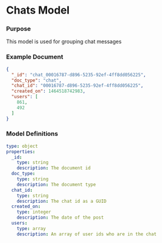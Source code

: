 
# Chats Model

### Purpose

This model is used for grouping chat messages

### Example Document

```json
{
  "_id": "chat_00016787-d896-5235-92ef-4ff8dd056225",
  "doc_type": "chat",
  "chat_id": "00016787-d896-5235-92ef-4ff8dd056225",
  "created_on": 1464518742983,
  "users": [
    861,
    492
  ]
}
```

### Model Definitions

```yaml
type: object
properties:
  _id:
    type: string
    description: The document id
  doc_type:
    type: string
    description: The document type
  chat_id:
    type: string
    description: The chat id as a GUID
  created_on:
    type: integer
    description: The date of the post
  users:
    type: array
    description: An array of user ids who are in the chat
```
